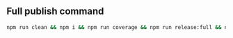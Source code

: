 ## Full publish command

```bash
npm run clean && npm i && npm run coverage && npm run release:full && npm publish
```

